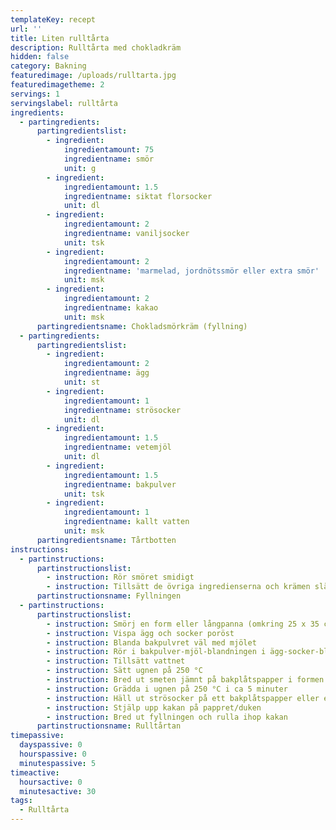 ```yaml
---
templateKey: recept
url: ''
title: Liten rulltårta
description: Rulltårta med chokladkräm
hidden: false
category: Bakning
featuredimage: /uploads/rulltarta.jpg
featuredimagetheme: 2
servings: 1
servingslabel: rulltårta
ingredients:
  - partingredients:
      partingredientslist:
        - ingredient:
            ingredientamount: 75
            ingredientname: smör
            unit: g
        - ingredient:
            ingredientamount: 1.5
            ingredientname: siktat florsocker
            unit: dl
        - ingredient:
            ingredientamount: 2
            ingredientname: vaniljsocker
            unit: tsk
        - ingredient:
            ingredientamount: 2
            ingredientname: 'marmelad, jordnötssmör eller extra smör'
            unit: msk
        - ingredient:
            ingredientamount: 2
            ingredientname: kakao
            unit: msk
      partingredientsname: Chokladsmörkräm (fyllning)
  - partingredients:
      partingredientslist:
        - ingredient:
            ingredientamount: 2
            ingredientname: ägg
            unit: st
        - ingredient:
            ingredientamount: 1
            ingredientname: strösocker
            unit: dl
        - ingredient:
            ingredientamount: 1.5
            ingredientname: vetemjöl
            unit: dl
        - ingredient:
            ingredientamount: 1.5
            ingredientname: bakpulver
            unit: tsk
        - ingredient:
            ingredientamount: 1
            ingredientname: kallt vatten
            unit: msk
      partingredientsname: Tårtbotten
instructions:
  - partinstructions:
      partinstructionslist:
        - instruction: Rör smöret smidigt
        - instruction: Tillsätt de övriga ingredienserna och krämen slät
      partinstructionsname: Fyllningen
  - partinstructions:
      partinstructionslist:
        - instruction: Smörj en form eller långpanna (omkring 25 x 35 cm)
        - instruction: Vispa ägg och socker poröst
        - instruction: Blanda bakpulvret väl med mjölet
        - instruction: Rör i bakpulver-mjöl-blandningen i ägg-socker-blandningen
        - instruction: Tillsätt vattnet
        - instruction: Sätt ugnen på 250 °C
        - instruction: Bred ut smeten jämnt på bakplåtspapper i formen
        - instruction: Grädda i ugnen på 250 °C i ca 5 minuter
        - instruction: Häll ut strösocker på ett bakplåtspapper eller en fuktad duk
        - instruction: Stjälp upp kakan på pappret/duken
        - instruction: Bred ut fyllningen och rulla ihop kakan
      partinstructionsname: Rulltårtan
timepassive:
  dayspassive: 0
  hourspassive: 0
  minutespassive: 5
timeactive:
  hoursactive: 0
  minutesactive: 30
tags:
  - Rulltårta
---
```



